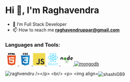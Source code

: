 # Hi 👋, I'm Raghavendra 


- 🌱 I’m Full Stack Developer
- 📫 How to reach me **raghavendruppar@gmail.com**


<h3 align="left">Languages and Tools:</h3>
<p align="left"> <a href="https://www.w3.org/html/" target="_blank"> <img src="https://raw.githubusercontent.com/devicons/devicon/master/icons/html5/html5-original-wordmark.svg" alt="html5" width="40" height="40"/> </a> <a href="https://www.w3schools.com/css/" target="_blank"> <img src="https://raw.githubusercontent.com/devicons/devicon/master/icons/css3/css3-original-wordmark.svg" alt="css3" width="40" height="40"/> </a> <a href="https://developer.mozilla.org/en-US/docs/Web/JavaScript" target="_blank"> <img src="https://raw.githubusercontent.com/devicons/devicon/master/icons/javascript/javascript-original.svg" alt="javascript" width="40" height="40"/> </a> <a href="https://reactjs.org/" target="_blank"> <img src="https://raw.githubusercontent.com/devicons/devicon/master/icons/react/react-original-wordmark.svg" alt="react" width="40" height="40"/> </a> <a href="https://nodejs.org" target="_blank"> <img src="https://raw.githubusercontent.com/devicons/devicon/master/icons/nodejs/nodejs-original-wordmark.svg" alt="nodejs" width="40" height="40"/> </a>
<a href="https://www.mongodb.com/" target="_blank"> <img src="https://github.com/mongodb-js/leaf/blob/master/dist/mongodb-leaf_128x128@2x.png" alt="mongodb" width="40" height="40"/> </a></p>

<p><img align="left" src="https://github-readme-stats.vercel.app/api/top-langs?username=raghvendru&show_icons=true&locale=en&layout=compact" alt="raghvendru /></p>
<br/>



<p>&nbsp;<img align="center" src="https://github-readme-stats.vercel.app/api?username=raghvendru&show_icons=true&locale=en" alt="raghvendru" /></p>
<p><img align="center" src="https://github-readme-streak-stats.herokuapp.com/?user=shashi089&" alt="shashi089" /></p>
